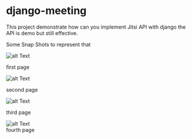 # django-meeting
This project demonstrate how can you implement Jitsi API with django
the API is demo but still effective.

Some Snap Shots to represent that

![alt Text](https://github.com/RajrupDasid/django-meeting/blob/master/firstpage.png?raw=true)

first page

![alt Text](https://github.com/RajrupDasid/django-meeting/blob/master/secondpage.png?raw=true)                                         

second page

![alt Text](https://github.com/RajrupDasid/django-meeting/blob/master/thirdpage.png?raw=true)                                         

third page

![alt Text](https://github.com/RajrupDasid/django-meeting/blob/master/fourthpage.png?raw=true)                                         
fourth page

